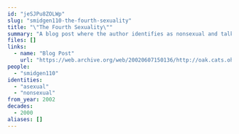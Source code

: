 ```yaml
---
id: "jeSJPu8ZOLWp"
slug: "smidgen110-the-fourth-sexuality"
title: "\"The Fourth Sexuality\""
summary: "A blog post where the author identifies as nonsexual and talks about the invalidation they face"
files: []
links:
  - name: "Blog Post"
    url: "https://web.archive.org/web/20020607150136/http://oak.cats.ohiou.edu:80/~lb122098/fourthsexuality.html"
people:
  - "smidgen110"
identities:
  - "asexual"
  - "nonsexual"
from_year: 2002
decades:
  - 2000
aliases: []
---
```

